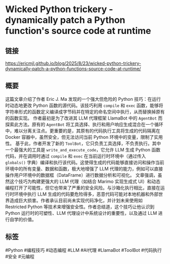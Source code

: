 # Wicked Python trickery - dynamically patch a Python function's source code at runtime

## 链接
https://ericmjl.github.io/blog/2025/8/23/wicked-python-trickery-dynamically-patch-a-python-functions-source-code-at-runtime/

## 概要
这篇文章介绍了作者 Eric J. Ma 发现的一个强大但危险的 Python 技巧：在运行时动态地更改 Python 函数的源代码。该技巧利用 `compile` 和 `exec` 函数，能够将字符串形式的函数定义编译成字节码并在特定的命名空间中执行，从而替换掉原有的函数实现。
作者最初是为了改进其 LLM 代理框架 LlamaBot 中的 `AgentBot` 而探索此方法。原有的 `AgentBot` 将工具选择、执行和用户响应生成混合在一个循环中，难以分离关注点。更重要的是，其原有的代码执行工具将生成的代码隔离在 Docker 容器中，虽然安全，但无法访问当前 Python 环境中的变量，限制了实用性。
基于此，作者开发了新的 `ToolBot`，它只负责工具选择，不负责执行。其中一个最强大的工具是 `write_and_execute_code`，它允许 LLM 生成 Python 函数代码，并在调用时通过 `compile` 和 `exec` 在当前运行时环境中（通过传入 `globals()` 字典）编译和执行该代码。这使得生成的代码能够直接访问和操作当前环境中的所有变量、数据和函数，极大地增强了 LLM 代理的能力，例如可以直接操作用户环境中的数据框（DataFrame）进行数据分析和可视化。
文章强调，虽然这个技巧为构建更强大的 LLM 代理（如结合 Marimo 实现生成式 UI）和动态编程打开了可能性，但它也带来了严重的安全风险。与沙箱化执行相比，直接在运行时环境中执行 LLM 生成的代码要危险得多，恶意代码可能对本地机器和外部世界造成巨大损害。作者承认目前尚未实现代码净化，并计划未来使用如 Restricted Python 等技术来增强安全性。作者总结道，这个技巧让他认识到 Python 运行时的可塑性、LLM 代理设计中系统设计的重要性，以及通过 LLM 进行自学的价值。

## 标签
#Python #编程技巧 #动态编程 #LLM #AI代理 #LlamaBot #ToolBot #代码执行 #安全 #元编程